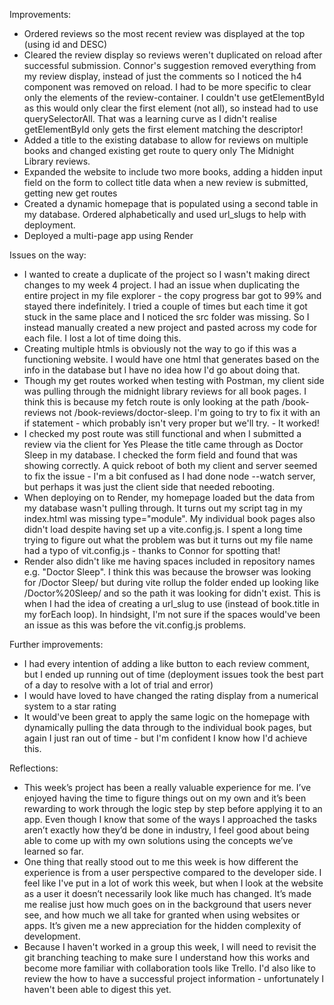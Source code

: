 Improvements:

- Ordered reviews so the most recent review was displayed at the top (using id and DESC)
- Cleared the review display so reviews weren't duplicated on reload after successful submission. Connor's suggestion removed everything from my review display, instead of just the comments so I noticed the h4 component was removed on reload. I had to be more specific to clear only the elements of the review-container. I couldn't use getElementById as this would only clear the first element (not all), so instead had to use querySelectorAll. That was a learning curve as I didn't realise getElementById only gets the first element matching the descriptor!
- Added a title to the existing database to allow for reviews on multiple books and changed existing get route to query only The Midnight Library reviews.
- Expanded the website to include two more books, adding a hidden input field on the form to collect title data when a new review is submitted, getting new get routes
- Created a dynamic homepage that is populated using a second table in my database. Ordered alphabetically and used url_slugs to help with deployment.
- Deployed a multi-page app using Render

Issues on the way:

- I wanted to create a duplicate of the project so I wasn't making direct changes to my week 4 project. I had an issue when duplicating the entire project in my file explorer - the copy progress bar got to 99% and stayed there indefinitely. I tried a couple of times but each time it got stuck in the same place and I noticed the src folder was missing. So I instead manually created a new project and pasted across my code for each file. I lost a lot of time doing this.
- Creating multiple htmls is obviously not the way to go if this was a functioning website. I would have one html that generates based on the info in the database but I have no idea how I'd go about doing that.
- Though my get routes worked when testing with Postman, my client side was pulling through the midnight library reviews for all book pages. I think this is because my fetch route is only looking at the path /book-reviews not /book-reviews/doctor-sleep. I'm going to try to fix it with an if statement - which probably isn't very proper but we'll try. - It worked!
- I checked my post route was still functional and when I submitted a review via the client for Yes Please the title came through as Doctor Sleep in my database. I checked the form field and found that was showing correctly. A quick reboot of both my client and server seemed to fix the issue - I'm a bit confused as I had done node --watch server, but perhaps it was just the client side that needed rebooting.
- When deploying on to Render, my homepage loaded but the data from my database wasn't pulling through. It turns out my script tag in my index.html was missing type="module". My individual book pages also didn't load despite having set up a vite.config.js. I spent a long time trying to figure out what the problem was but it turns out my file name had a typo of vit.config.js - thanks to Connor for spotting that!
- Render also didn't like me having spaces included in repository names e.g. "Doctor Sleep". I think this was because the browser was looking for /Doctor Sleep/ but during vite rollup the folder ended up looking like /Doctor%20Sleep/ and so the path it was looking for didn't exist. This is when I had the idea of creating a url_slug to use (instead of book.title in my forEach loop). In hindsight, I'm not sure if the spaces would've been an issue as this was before the vit.config.js problems.

Further improvements:

- I had every intention of adding a like button to each review comment, but I ended up running out of time (deployment issues took the best part of a day to resolve with a lot of trial and error)
- I would have loved to have changed the rating display from a numerical system to a star rating
- It would've been great to apply the same logic on the homepage with dynamically pulling the data through to the individual book pages, but again I just ran out of time - but I'm confident I know how I'd achieve this.

Reflections:

- This week’s project has been a really valuable experience for me. I’ve enjoyed having the time to figure things out on my own and it’s been rewarding to work through the logic step by step before applying it to an app. Even though I know that some of the ways I approached the tasks aren’t exactly how they’d be done in industry, I feel good about being able to come up with my own solutions using the concepts we’ve learned so far.
- One thing that really stood out to me this week is how different the experience is from a user perspective compared to the developer side. I feel like I've put in a lot of work this week, but when I look at the website as a user it doesn’t necessarily look like much has changed. It’s made me realise just how much goes on in the background that users never see, and how much we all take for granted when using websites or apps. It’s given me a new appreciation for the hidden complexity of development.
- Because I haven't worked in a group this week, I will need to revisit the git branching teaching to make sure I understand how this works and become more familiar with collaboration tools like Trello. I'd also like to review the how to have a successful project information - unfortunately I haven't been able to digest this yet.
